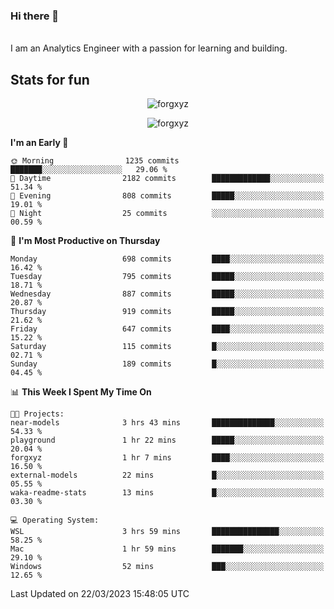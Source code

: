 ### Hi there 👋
<br>
I am an Analytics Engineer with a passion for learning and building.

<!--
**forgxyz/forgxyz** is a ✨ _special_ ✨ repository because its `README.md` (this file) appears on your GitHub profile.

Here are some ideas to get you started:

- 🔭 I’m currently working on ...
- 🌱 I’m currently learning ...
- 👯 I’m looking to collaborate on ...
- 🤔 I’m looking for help with ...
- 💬 Ask me about ...
- 📫 How to reach me: ...
- 😄 Pronouns: ...
- ⚡ Fun fact: ...
-->

## Stats for fun

<div align="center">
<p><img align="center" src="https://github-readme-streak-stats.herokuapp.com/?user=forgxyz&theme=tokyonight" alt="forgxyz" /></p>

<p><img align="center" src="https://github-readme-stats.vercel.app/api?username=forgxyz&theme=tokyonight&show_icons=true" alt="forgxyz" /></p>
</div>

<!--START_SECTION:waka-->
**I'm an Early 🐤** 

```text
🌞 Morning                1235 commits        ███████░░░░░░░░░░░░░░░░░░   29.06 % 
🌆 Daytime                2182 commits        █████████████░░░░░░░░░░░░   51.34 % 
🌃 Evening                808 commits         █████░░░░░░░░░░░░░░░░░░░░   19.01 % 
🌙 Night                  25 commits          ░░░░░░░░░░░░░░░░░░░░░░░░░   00.59 % 
```
📅 **I'm Most Productive on Thursday** 

```text
Monday                   698 commits         ████░░░░░░░░░░░░░░░░░░░░░   16.42 % 
Tuesday                  795 commits         █████░░░░░░░░░░░░░░░░░░░░   18.71 % 
Wednesday                887 commits         █████░░░░░░░░░░░░░░░░░░░░   20.87 % 
Thursday                 919 commits         █████░░░░░░░░░░░░░░░░░░░░   21.62 % 
Friday                   647 commits         ████░░░░░░░░░░░░░░░░░░░░░   15.22 % 
Saturday                 115 commits         █░░░░░░░░░░░░░░░░░░░░░░░░   02.71 % 
Sunday                   189 commits         █░░░░░░░░░░░░░░░░░░░░░░░░   04.45 % 
```


📊 **This Week I Spent My Time On** 

```text
🐱‍💻 Projects: 
near-models              3 hrs 43 mins       ██████████████░░░░░░░░░░░   54.33 % 
playground               1 hr 22 mins        █████░░░░░░░░░░░░░░░░░░░░   20.04 % 
forgxyz                  1 hr 7 mins         ████░░░░░░░░░░░░░░░░░░░░░   16.50 % 
external-models          22 mins             █░░░░░░░░░░░░░░░░░░░░░░░░   05.55 % 
waka-readme-stats        13 mins             █░░░░░░░░░░░░░░░░░░░░░░░░   03.30 % 

💻 Operating System: 
WSL                      3 hrs 59 mins       ███████████████░░░░░░░░░░   58.25 % 
Mac                      1 hr 59 mins        ███████░░░░░░░░░░░░░░░░░░   29.10 % 
Windows                  52 mins             ███░░░░░░░░░░░░░░░░░░░░░░   12.65 % 
```


 Last Updated on 22/03/2023 15:48:05 UTC
<!--END_SECTION:waka-->
<!--START_SECTION:SHOW_PROFILE_VIEWS-->
<!--END_SECTION:SHOW_PROFILE_VIEWS-->
